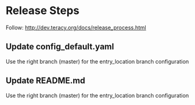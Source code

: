 # Release Steps

Follow: http://dev.teracy.org/docs/release_process.html


## Update config_default.yaml

Use the right branch (master) for the entry_location branch configuration


## Update README.md

Use the right branch (master) for the entry_location branch configuration
